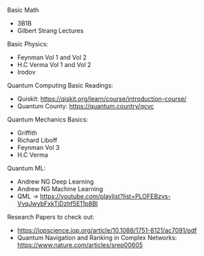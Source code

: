 Basic Math
- 3B1B 
- Gilbert Strang Lectures

Basic Physics:
- Feynman Vol 1 and Vol 2
- H.C Verma Vol 1 and Vol 2
- Irodov

Quantum Computing Basic Readings:
- Quiskit: https://qiskit.org/learn/course/introduction-course/
- Quantum County: https://quantum.country/qcvc

Quantum Mechanics Basics:
- Griffith
- Richard Liboff
- Feynman Vol 3
- H.C Verma

Quantum ML:
- Andrew NG Deep Learning
- Andrew NG Machine Learning
- QML -> https://youtube.com/playlist?list=PLOFEBzvs-VvqJwybFxkTiDzhf5E11p8BI


Research Papers to check out:
- https://iopscience.iop.org/article/10.1088/1751-8121/ac7091/pdf
- Quantum Navigation and Ranking in Complex Networks: https://www.nature.com/articles/srep00605

